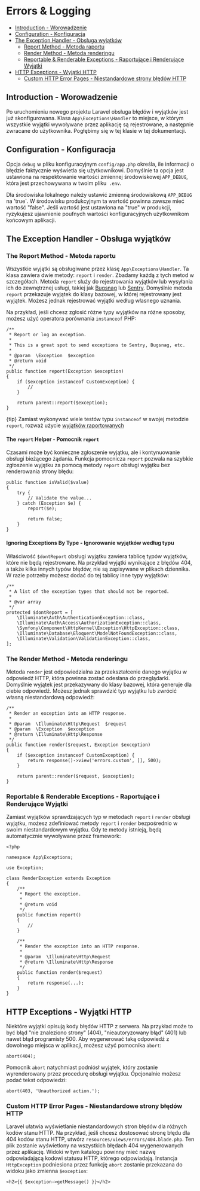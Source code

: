 # Errors & Logging

- [Introduction - Worowadzenie](#introduction)
- [Configuration - Konfiguracja](#configuration)
- [The Exception Handler - Obsługa wyjątków](#the-exception-handler)
    - [Report Method -  Metoda raportu](#report-method)
    - [Render Method - Metoda renderingu](#render-method)
    - [Reportable & Renderable Exceptions - Raportujące i Renderujące Wyjątki](#renderable-exceptions)
- [HTTP Exceptions - Wyjątki HTTP](#http-exceptions)
    - [Custom HTTP Error Pages - Niestandardowe strony błędów HTTP](#custom-http-error-pages)

<a name="introduction"></a>
## Introduction - Worowadzenie

Po uruchomieniu nowego projektu Laravel obsługa błędów i wyjątków jest już skonfigurowana. Klasa `App\Exceptions\Handler` to miejsce, w którym wszystkie wyjątki wywoływane przez aplikację są rejestrowane, a następnie zwracane do użytkownika. Pogłębimy się w tej klasie w tej dokumentacji.

<a name="configuration"></a>
## Configuration - Konfiguracja

Opcja `debug` w pliku konfiguracyjnym `config/app.php` określa, ile informacji o błędzie faktycznie wyświetla się użytkownikowi. Domyślnie ta opcja jest ustawiona na respektowanie wartości zmiennej środowiskowej `APP_DEBUG`, która jest przechowywana w twoim pliku` .env`.

Dła środowiska lokalnego należy ustawić zmienną środowiskową `APP_DEBUG` na 'true`. W środowisku produkcyjnym ta wartość powinna zawsze mieć wartość "false". Jeśli wartość jest ustawiona na "true" w produkcji, ryzykujesz ujawnienie poufnych wartości konfiguracyjnych użytkownikom końcowym aplikacji.

<a name="the-exception-handler"></a>
## The Exception Handler - Obsługa wyjątków

<a name="report-method"></a>
### The Report Method - Metoda raportu

Wszystkie wyjątki są obsługiwane przez klasę `App\Exceptions\Handler`. Ta klasa zawiera dwie metody: `report` i `render`. Zbadamy każdą z tych metod w szczegółach. Metoda `report` służy do rejestrowania wyjątków lub wysyłania ich do zewnętrznej usługi, takiej jak [Bugsnag](https://bugsnag.com) lub [Sentry](https://github.com/getsentry/sentry-laravel). Domyślnie metoda `report` przekazuje wyjątek do klasy bazowej, w której rejestrowany jest wyjątek. Możesz jednak rejestrować wyjątki według własnego uznania.

Na przykład, jeśli chcesz zgłosić różne typy wyjątków na różne sposoby, możesz użyć operatora porównania `instanceof` PHP:

    /**
     * Report or log an exception.
     *
     * This is a great spot to send exceptions to Sentry, Bugsnag, etc.
     *
     * @param  \Exception  $exception
     * @return void
     */
    public function report(Exception $exception)
    {
        if ($exception instanceof CustomException) {
            //
        }

        return parent::report($exception);
    }

{tip} Zamiast wykonywać wiele testów typu `instanceof` w swojej metodzie `report`, rozważ użycie [wyjątków raportowanych](/docs/{{version}}/errors#renderable-exceptions)

#### The `report` Helper - Pomocnik  `report`

Czasami może być konieczne zgłoszenie wyjątku, ale i kontynuowanie obsługi bieżącego żądania. Funkcja pomocnicza `report` pozwala na szybkie zgłoszenie wyjątku za pomocą metody `report` obsługi wyjątku bez renderowania strony błędu:

    public function isValid($value)
    {
        try {
            // Validate the value...
        } catch (Exception $e) {
            report($e);

            return false;
        }
    }

#### Ignoring Exceptions By Type - Ignorowanie wyjątków według typu

Właściwość `$dontReport` obsługi wyjątku zawiera tablicę typów wyjątków, które nie będą rejestrowane. Na przykład wyjątki wynikające z błędów 404, a także kilka innych typów błędów, nie są zapisywane w plikach dziennika. W razie potrzeby możesz dodać do tej tablicy inne typy wyjątków:

    /**
     * A list of the exception types that should not be reported.
     *
     * @var array
     */
    protected $dontReport = [
        \Illuminate\Auth\AuthenticationException::class,
        \Illuminate\Auth\Access\AuthorizationException::class,
        \Symfony\Component\HttpKernel\Exception\HttpException::class,
        \Illuminate\Database\Eloquent\ModelNotFoundException::class,
        \Illuminate\Validation\ValidationException::class,
    ];

<a name="render-method"></a>
### The Render Method - Metoda renderingu

Metoda `render` jest odpowiedzialna za przekształcenie danego wyjątku w odpowiedź HTTP, która powinna zostać odesłana do przeglądarki. Domyślnie wyjątek jest przekazywany do klasy bazowej, która generuje dla ciebie odpowiedź. Możesz jednak sprawdzić typ wyjątku lub zwrócić własną niestandardową odpowiedź:

    /**
     * Render an exception into an HTTP response.
     *
     * @param  \Illuminate\Http\Request  $request
     * @param  \Exception  $exception
     * @return \Illuminate\Http\Response
     */
    public function render($request, Exception $exception)
    {
        if ($exception instanceof CustomException) {
            return response()->view('errors.custom', [], 500);
        }

        return parent::render($request, $exception);
    }

<a name="renderable-exceptions"></a>
### Reportable & Renderable Exceptions - Raportujące i Renderujące Wyjątki

Zamiast wyjątków sprawdzających typ w metodach `report` i `render` obsługi wyjątku, możesz zdefiniować metody `report` i `render` bezpośrednio w swoim niestandardowym wyjątku. Gdy te metody istnieją, będą automatycznie wywoływane przez framework:

    <?php

    namespace App\Exceptions;

    use Exception;

    class RenderException extends Exception
    {
        /**
         * Report the exception.
         *
         * @return void
         */
        public function report()
        {
            //
        }

        /**
         * Render the exception into an HTTP response.
         *
         * @param  \Illuminate\Http\Request
         * @return \Illuminate\Http\Response
         */
        public function render($request)
        {
            return response(...);
        }
    }

<a name="http-exceptions"></a>
## HTTP Exceptions - Wyjątki HTTP

Niektóre wyjątki opisują kody błędów HTTP z serwera. Na przykład może to być błąd "nie znaleziono strony" (404), "nieautoryzowany błąd" (401) lub nawet błąd programisty 500. Aby wygenerować taką odpowiedź z dowolnego miejsca w aplikacji, możesz użyć pomocnika `abort`:

    abort(404);

Pomocnik `abort` natychmiast podniósł wyjątek, który zostanie wyrenderowany przez procedurę obsługi wyjątku. Opcjonalnie możesz podać tekst odpowiedzi:

    abort(403, 'Unauthorized action.');

<a name="custom-http-error-pages"></a>
### Custom HTTP Error Pages - Niestandardowe strony błędów HTTP

Laravel ułatwia wyświetlanie niestandardowych stron błędów dla różnych kodów stanu HTTP. Na przykład, jeśli chcesz dostosować stronę błędu dla 404 kodów stanu HTTP, utwórz `resources/views/errors/404.blade.php`. Ten plik zostanie wyświetlony na wszystkich błędach 404 wygenerowanych przez aplikację. Widoki w tym katalogu powinny mieć nazwę odpowiadającą kodowi statusu HTTP, którego odpowiadają. Instancja `HttpException` podniesiona przez funkcję `abort` zostanie przekazana do widoku jako zmienna `$exception`:

    <h2>{{ $exception->getMessage() }}</h2>
